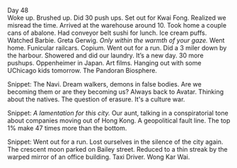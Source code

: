 Day 48  
Woke up. Brushed up. Did 30 push ups. Set out for Kwai Fong. Realized we misread the time. Arrived at the warehouse around 10\. Took home a couple cans of abalone. Had conveyor belt sushi for lunch. Ice cream puffs. Watched Barbie. Greta Gerwig. *Only within the warmth of your gaze.* Went home. Funicular railcars. Copium. Went out for a run. Did a 3 miler down by the harbour. Showered and did our laundry. It’s a new day. 30 more pushups. Oppenheimer in Japan. Art films. Hanging out with some UChicago kids tomorrow. The Pandoran Biosphere. 

Snippet: The Navi. Dream walkers, demons in false bodies. Are we becoming them or are they becoming us? Always back to Avatar. Thinking about the natives. The question of erasure. It's a culture war. 

Snippet: *A lamentation for this city.* Our aunt, talking in a conspiratorial tone about companies moving out of Hong Kong. A geopolitical fault line. The top 1% make 47 times more than the bottom.

Snippet: Went out for a run. Lost ourselves in the silence of the city again. The crescent moon parked on Bailey street. Reduced to a thin streak by the warped mirror of an office building. Taxi Driver. Wong Kar Wai.
